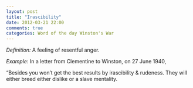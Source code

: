 ```yaml
---
layout: post
title: "Irascibility"
date: 2012-03-21 22:00
comments: true
categories: Word of the day Winston's War
---
```


_Definition:_ A feeling of resentful anger.


_Example_: In a letter from Clementine to Winston, on 27 June 1940,


“Besides you won’t get the best results by irascibility & rudeness. They will either breed either dislike or a slave mentality.

